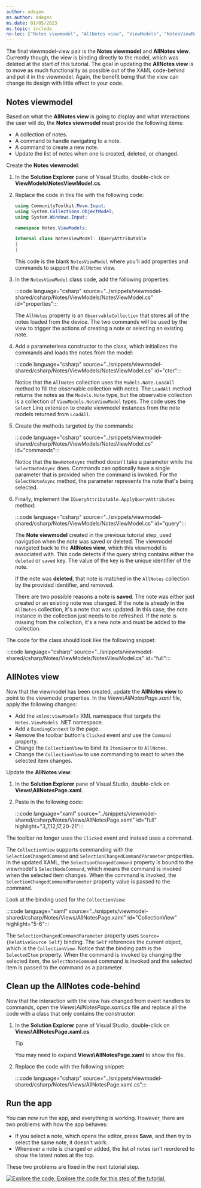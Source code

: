 ```yaml
---
author: adegeo
ms.author: adegeo
ms.date: 01/05/2023
ms.topic: include
no-loc: ["Notes viewmodel", "AllNotes view", "ViewModels", "NotesViewModel.cs", "AllNotesPage.xaml", "AllNotesPage.xaml.cs"]
---
```


The final viewmodel-view pair is the **Notes viewmodel** and **AllNotes view**. Currently though, the view is binding directly to the model, which was deleted at the start of this tutorial. The goal in updating the **AllNotes view** is to move as much functionality as possible out of the XAML code-behind and put it in the viewmodel. Again, the benefit being that the view can change its design with little effect to your code.

## Notes viewmodel

Based on what the **AllNotes view** is going to display and what interactions the user will do, the **Notes viewmodel** must provide the following items:

- A collection of notes.
- A command to handle navigating to a note.
- A command to create a new note.
- Update the list of notes when one is created, deleted, or changed.

Create the **Notes viewmodel**:

01. In the **Solution Explorer** pane of Visual Studio, double-click on **ViewModels\\NotesViewModel.cs**.
01. Replace the code in this file with the following code:

    ```csharp
    using CommunityToolkit.Mvvm.Input;
    using System.Collections.ObjectModel;
    using System.Windows.Input;

    namespace Notes.ViewModels;

    internal class NotesViewModel: IQueryAttributable
    {
    }
    ```

    This code is the blank `NotesViewModel` where you'll add properties and commands to support the `AllNotes` view.

01. In the `NotesViewModel` class code, add the following properties:

    :::code language="csharp" source="../snippets/viewmodel-shared/csharp/Notes/ViewModels/NotesViewModel.cs" id="properties":::

    The `AllNotes` property is an `ObservableCollection` that stores all of the notes loaded from the device. The two commands will be used by the view to trigger the actions of creating a note or selecting an existing note.

01. Add a parameterless constructor to the class, which initializes the commands and loads the notes from the model:

    :::code language="csharp" source="../snippets/viewmodel-shared/csharp/Notes/ViewModels/NotesViewModel.cs" id="ctor":::

    Notice that the `AllNotes` collection uses the `Models.Note.LoadAll` method to fill the observable collection with notes. The `LoadAll` method returns the notes as the `Models.Note` type, but the observable collection is a collection of `ViewModels.NoteViewModel` types. The code uses the `Select` Linq extension to create viewmodel instances from the note models returned from `LoadAll`.

01. Create the methods targeted by the commands:

    :::code language="csharp" source="../snippets/viewmodel-shared/csharp/Notes/ViewModels/NotesViewModel.cs" id="commands":::

    Notice that the `NewNoteAsync` method doesn't take a parameter while the `SelectNoteAsync` does. Commands can optionally have a single parameter that is provided when the command is invoked. For the `SelectNoteAsync` method, the parameter represents the note that's being selected.

01. Finally, implement the `IQueryAttributable.ApplyQueryAttributes` method:

    :::code language="csharp" source="../snippets/viewmodel-shared/csharp/Notes/ViewModels/NotesViewModel.cs" id="query":::

    The **Note viewmodel** created in the previous tutorial step, used navigation when the note was saved or deleted. The viewmodel navigated back to the **AllNotes view**, which this viewmodel is associated with. This code detects if the query string contains either the `deleted` or `saved` key. The value of the key is the unique identifier of the note.

    If the note was **deleted**, that note is matched in the `AllNotes` collection by the provided identifier, and removed.

    There are two possible reasons a note is **saved**. The note was either just created or an existing note was changed. If the note is already in the `AllNotes` collection, it's a note that was updated. In this case, the note instance in the collection just needs to be refreshed. If the note is missing from the collection, it's a new note and must be added to the collection.

The code for the class should look like the following snippet:

:::code language="csharp" source="../snippets/viewmodel-shared/csharp/Notes/ViewModels/NotesViewModel.cs" id="full":::

## AllNotes view

Now that the viewmodel has been created, update the **AllNotes view** to point to the viewmodel properties. In the _Views\\AllNotesPage.xaml_ file, apply the following changes:

- Add the `xmlns:viewModels` XML namespace that targets the `Notes.ViewModels` .NET namespace.
- Add a `BindingContext` to the page.
- Remove the toolbar button's `Clicked` event and use the `Command` property.
- Change the `CollectionView` to bind its `ItemSource` to `AllNotes`.
- Change the `CollectionView` to use commanding to react to when the selected item changes.

Update the **AllNotes view**:

01. In the **Solution Explorer** pane of Visual Studio, double-click on **Views\\AllNotesPage.xaml**.
01. Paste in the following code:

    :::code language="xaml" source="../snippets/viewmodel-shared/csharp/Notes/Views/AllNotesPage.xaml" id="full" highlight="3,7,12,17,20-21":::

The toolbar no longer uses the `Clicked` event and instead uses a command.

The `CollectionView` supports commanding with the `SelectionChangedCommand` and `SelectionChangedCommandParameter` properties. In the updated XAML, the `SelectionChangedCommand` property is bound to the viewmodel's `SelectNodeCommand`, which means the command is invoked when the selected item changes. When the command is invoked, the `SelectionChangedCommandParameter` property value is passed to the command.

Look at the binding used for the `CollectionView`:

:::code language="xaml" source="../snippets/viewmodel-shared/csharp/Notes/Views/AllNotesPage.xaml" id="CollectionView" highlight="5-6":::

The `SelectionChangedCommandParameter` property uses `Source={RelativeSource Self}` binding. The `Self` references the current object, which is the `CollectionView`. Notice that the binding path is the `SelectedItem` property. When the command is invoked by changing the selected item, the `SelectNoteCommand` command is invoked and the selected item is passed to the command as a parameter.

## Clean up the AllNotes code-behind

Now that the interaction with the view has changed from event handlers to commands, open the _Views\\AllNotesPage.xaml.cs_ file and replace all the code with a class that only contains the constructor:

01. In the **Solution Explorer** pane of Visual Studio, double-click on **Views\\AllNotesPage.xaml.cs**.

    > [!TIP]
    > You may need to expand **Views\\AllNotesPage.xaml** to show the file.

01. Replace the code with the following snippet:

    :::code language="csharp" source="../snippets/viewmodel-shared/csharp/Notes/Views/AllNotesPage.xaml.cs":::

## Run the app

You can now run the app, and everything is working. However, there are two problems with how the app behaves:

- If you select a note, which opens the editor, press **Save**, and then try to select the same note, it doesn't work.
- Whenever a note is changed or added, the list of notes isn't reordered to show the latest notes at the top.

These two problems are fixed in the next tutorial step.

[![Explore the code.](~/media/code-sample.png) Explore the code for this step of the tutorial.](https://github.com/dotnet/maui-samples/tree/main/7.0/Tutorials/ConvertToMvvm/step5_viewmodel_notes)
